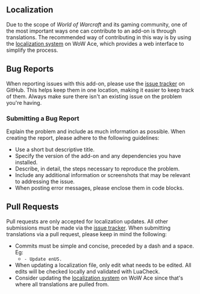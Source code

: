 ## Localization

Due to the scope of _World of Warcraft_ and its gaming community, one of the most important ways one can contribute to an add-on is through translations. The recommended way of contributing in this way is by using the [localization system] on WoW Ace, which provides a web interface to simplify the process.

## Bug Reports

When reporting issues with this add-on, please use the [issue tracker] on GitHub. This helps keep them in one location, making it easier to keep track of them. Always make sure there isn't an existing issue on the problem you're having.

### Submitting a Bug Report

Explain the problem and include as much information as possible. When creating the report, please adhere to the following guidelines:

- Use a short but descriptive title.
- Specify the version of the add-on and any dependencies you have installed.
- Describe, in detail, the steps necessary to reproduce the problem.
- Include any additional information or screenshots that may be relevant to addressing the issue.
- When posting error messages, please enclose them in code blocks.

## Pull Requests

Pull requests are only accepted for localization updates. All other submissions must be made via the [issue tracker]. When submitting translations via a pull request, please keep in mind the following:

- Commits must be simple and concise, preceded by a dash and a space. Eg:
  - `- Update enUS.`
- When updating a localization file, only edit what needs to be edited. All edits will be checked locally and validated with LuaCheck.
- Consider updating the [localization system] on WoW Ace since that's where all translations are pulled from.

[issue tracker]: https://github.com/StormFX/Masque_Apathy/issues (Report an Issue)
[localization system]: https://www.wowace.com/projects/masque-apathy/localization (Translate on WoW Ace)
